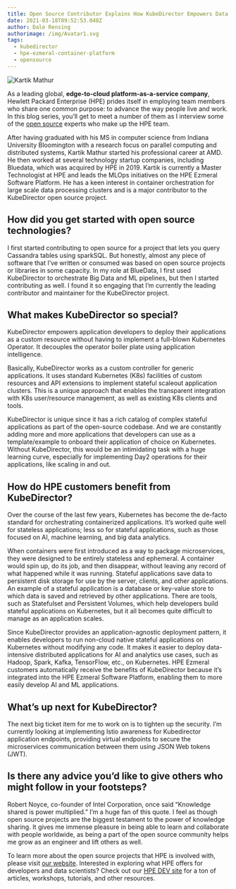 ```yaml
---
title: Open Source Contributor Explains How KubeDirector Empowers Data Intensive Apps
date: 2021-03-18T09:52:53.048Z
author: Dale Rensing
authorimage: /img/Avatar1.svg
tags:
  - kubedirector
  - hpe-ezmeral-container-platform
  - opensource
---
```

![Kartik Mathur](https://hpe-developer-portal.s3.amazonaws.com/uploads/media/2021/3/kartik-blog-small-1616160879068.jpg)

As a leading global, **edge-to-cloud platform-as-a-service company**, Hewlett Packard Enterprise (HPE) prides itself in employing team members who share one common purpose: to advance the way people live and work. In this blog series, you’ll get to meet a number of them as I interview some of the [open source](https://www.hpe.com/us/en/open-source.html) experts who make up the HPE team.
 

After having graduated with his MS in computer science from Indiana University Bloomington with a research focus on parallel computing and distributed systems, Kartik Mathur started his professional career at AMD. He then worked at several technology startup companies, including Bluedata, which was acquired by HPE in 2019. Kartik is currently a Master Technologist at HPE and leads the MLOps initiatives on the HPE Ezmeral Software Platform. He has a keen interest in container orchestration for large scale data processing clusters and is a major contributor to the KubeDirector open source project.
  

## How did you get started with open source technologies?



I first started contributing to open source for a project that lets you query Cassandra tables using sparkSQL. But honestly, almost any piece of software that I’ve written or consumed was based on open source projects or libraries in some capacity. In my role at BlueData, I first used KubeDirector to orchestrate Big Data and ML pipelines, but then I started contributing as well. I found it so engaging that I’m currently the leading contributor and maintainer for the KubeDirector project.



## What makes KubeDirector so special?


KubeDirector empowers application developers to deploy their applications as a custom resource without having to implement a full-blown Kubernetes Operator. It decouples the operator boiler plate using application intelligence.
 
Basically, KubeDirector works as a custom controller for generic applications. It uses standard Kubernetes (K8s) facilities of custom resources and API extensions to implement stateful scaleout application clusters. This is a unique approach that enables the transparent integration with K8s user/resource management, as well as existing K8s clients and tools. 
 
KubeDirector is unique since it has a rich catalog of complex stateful applications as part of the open-source codebase. And we are constantly adding more and more applications that developers can use as a template/example to onboard their application of choice on Kubernetes. Without KubeDirector, this would be an intimidating task with a huge learning curve, especially for implementing Day2 operations for their applications, like scaling in and out. 

## How do HPE customers benefit from KubeDirector?



Over the course of the last few years, Kubernetes has become the de-facto standard for orchestrating containerized applications. It’s worked quite well for stateless applications; less so for stateful applications, such as those focused on AI, machine learning, and big data analytics. 



When containers were first introduced as a way to package microservices, they were designed to be entirely stateless and ephemeral. A container would spin up, do its job, and then disappear, without leaving any record of what happened while it was running. Stateful applications save data to persistent disk storage for use by the server, clients, and other applications. An example of a stateful application is a database or key-value store to which data is saved and retrieved by other applications. There are tools, such as Statefulset and Persistent Volumes, which help developers build stateful applications on Kubernetes, but it all becomes quite difficult to manage as an application scales.



Since KubeDirector provides an application-agnostic deployment pattern, it enables developers to run non-cloud native stateful applications on Kubernetes without modifying any code. It makes it easier to deploy data-intensive distributed applications for AI and analytics use cases, such as Hadoop, Spark, Kafka, TensorFlow, etc., on Kubernetes. HPE Ezmeral customers automatically receive the benefits of KubeDirector because it’s integrated into the HPE Ezmeral Software Platform, enabling them to more easily develop AI and ML applications.



## What’s up next for KubeDirector? 



The next big ticket item for me to work on is to tighten up the security. I’m currently looking at implementing Istio awareness for Kubedirector application endpoints, providing virtual endpoints to secure the microservices communication between them using JSON Web tokens (JWT).



## Is there any advice you’d like to give others who might follow in your footsteps? 



Robert Noyce, co-founder of Intel Corporation, once said “Knowledge shared is power multiplied.” I’m a huge fan of this quote. I feel as though open source projects are the biggest testament to the power of knowledge sharing. It gives me immense pleasure in being able to learn and collaborate with people worldwide, as being a part of the open source community helps me grow as an engineer and lift others as well.
 
To learn more about the open source projects that HPE is involved with, please visit [our website](https://www.hpe.com/us/en/open-source.html). Interested in exploring what HPE offers for developers and data scientists? Check out our [HPE DEV site](https://developer.hpe.com/) for a ton of articles, workshops, tutorials, and other resources.
